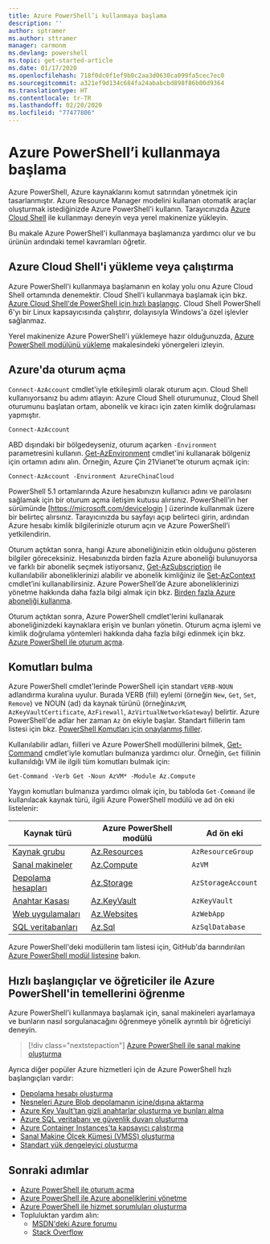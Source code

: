 ```yaml
---
title: Azure PowerShell’i kullanmaya başlama
description: ''
author: sptramer
ms.author: sttramer
manager: carmonm
ms.devlang: powershell
ms.topic: get-started-article
ms.date: 01/17/2020
ms.openlocfilehash: 718f0dc0f1ef9b0c2aa3d0630ca099fa5cec7ec0
ms.sourcegitcommit: a321ef9d134c684fa24ababcbd898f86b00d9364
ms.translationtype: HT
ms.contentlocale: tr-TR
ms.lasthandoff: 02/20/2020
ms.locfileid: "77477806"
---
```

# <a name="get-started-with-azure-powershell"></a>Azure PowerShell’i kullanmaya başlama

Azure PowerShell, Azure kaynaklarını komut satırından yönetmek için tasarlanmıştır. Azure Resource Manager modelini kullanan otomatik araçlar oluşturmak istediğinizde Azure PowerShell'i kullanın.
Tarayıcınızda [Azure Cloud Shell](/azure/cloud-shell/overview) ile kullanmayı deneyin veya yerel makinenize yükleyin.

Bu makale Azure PowerShell'i kullanmaya başlamanıza yardımcı olur ve bu ürünün ardındaki temel kavramları öğretir.

## <a name="install-or-run-in-azure-cloud-shell"></a>Azure Cloud Shell'i yükleme veya çalıştırma

Azure PowerShell'i kullanmaya başlamanın en kolay yolu onu Azure Cloud Shell ortamında denemektir.
Cloud Shell'i kullanmaya başlamak için bkz. [Azure Cloud Shell'de PowerShell için hızlı başlangıç](/azure/cloud-shell/quickstart-powershell).
Cloud Shell PowerShell 6'yı bir Linux kapsayıcısında çalıştırır, dolayısıyla Windows'a özel işlevler sağlanmaz.

Yerel makinenize Azure PowerShell'i yüklemeye hazır olduğunuzda, [Azure PowerShell modülünü yükleme](install-az-ps.md) makalesindeki yönergeleri izleyin.

## <a name="sign-in-to-azure"></a>Azure'da oturum açma

`Connect-AzAccount` cmdlet'iyle etkileşimli olarak oturum açın. Cloud Shell kullanıyorsanız bu adımı atlayın: Azure Cloud Shell oturumunuz, Cloud Shell oturumunu başlatan ortam, abonelik ve kiracı için zaten kimlik doğrulaması yapmıştır.

```azurepowershell-interactive
Connect-AzAccount
```

ABD dışındaki bir bölgedeyseniz, oturum açarken `-Environment` parametresini kullanın. [Get-AzEnvironment](/powershell/module/Az.Accounts/Get-AzEnvironment) cmdlet'ini kullanarak bölgeniz için ortamın adını alın. Örneğin, Azure Çin 21Vianet'te oturum açmak için:

```azurepowershell-interactive
Connect-AzAccount -Environment AzureChinaCloud
```

PowerShell 5.1 ortamlarında Azure hesabınızın kullanıcı adını ve parolasını sağlamak için bir oturum açma iletişim kutusu alırsınız. PowerShell’in her sürümünde [https://microsoft.com/devicelogin ] üzerinde kullanmak üzere bir belirteç alırsınız.
Tarayıcınızda bu sayfayı açıp belirteci girin, ardından Azure hesabı kimlik bilgilerinizle oturum açın ve Azure PowerShell’i yetkilendirin.

Oturum açtıktan sonra, hangi Azure aboneliğinizin etkin olduğunu gösteren bilgiler göreceksiniz. Hesabınızda birden fazla Azure aboneliği bulunuyorsa ve farklı bir abonelik seçmek istiyorsanız, [Get-AzSubscription](/powershell/module/az.accounts/get-azsubscription) ile kullanılabilir aboneliklerinizi alabilir ve abonelik kimliğiniz ile [Set-AzContext](/powershell/module/az.accounts/set-azcontext) cmdlet’ini kullanabilirsiniz.
Azure PowerShell’de Azure aboneliklerinizi yönetme hakkında daha fazla bilgi almak için bkz. [Birden fazla Azure aboneliği kullanma](manage-subscriptions-azureps.md).

Oturum açtıktan sonra, Azure PowerShell cmdlet'lerini kullanarak aboneliğinizdeki kaynaklara erişin ve bunları yönetin. Oturum açma işlemi ve kimlik doğrulama yöntemleri hakkında daha fazla bilgi edinmek için bkz. [Azure PowerShell ile oturum açma](authenticate-azureps.md).

## <a name="find-commands"></a>Komutları bulma

Azure PowerShell cmdlet'lerinde PowerShell için standart `VERB-NOUN` adlandırma kuralına uyulur. Burada VERB (fiil) eylemi (örneğin `New`, `Get`, `Set`, `Remove`) ve NOUN (ad) da kaynak türünü (örneğin`AzVM`, `AzKeyVaultCertificate`, `AzFirewall`, `AzVirtualNetworkGateway`) belirtir. Azure PowerShell'de adlar her zaman `Az` ön ekiyle başlar. Standart fiillerin tam listesi için bkz. [PowerShell Komutları için onaylanmış fiiller](/powershell/scripting/developer/cmdlet/approved-verbs-for-windows-powershell-commands).

Kullanılabilir adları, fiilleri ve Azure PowerShell modüllerini bilmek, [Get-Command](/powershell/module/microsoft.powershell.core/get-command) cmdlet'iyle komutları bulmanıza yardımcı olur. Örneğin, `Get` fiilinin kullanıldığı VM ile ilgili tüm komutları bulmak için:

```powershell-interactive
Get-Command -Verb Get -Noun AzVM* -Module Az.Compute
```

Yaygın komutları bulmanıza yardımcı olmak için, bu tabloda `Get-Command` ile kullanılacak kaynak türü, ilgili Azure PowerShell modülü ve ad ön eki listelenir:

| Kaynak türü | Azure PowerShell modülü | Ad ön eki |
|---------------|-------------------------|----------------|
| [Kaynak grubu](/azure/azure-resource-manager/resource-group-overview) | [Az.Resources](/powershell/module/az.resources#resources) | `AzResourceGroup` |
| [Sanal makineler](/azure/virtual-machines) | [Az.Compute](/powershell/module/az.compute#virtual_machines) | `AzVM` |
| [Depolama hesapları](/azure/storage/common/storage-introduction) | [Az.Storage](/powershell/module/az.storage/) | `AzStorageAccount` |
| [Anahtar Kasası](/azure/key-vault/key-vault-whatis) | [Az.KeyVault](/powershell/module/az.keyvault) | `AzKeyVault` |
| [Web uygulamaları](/azure/app-service) | [Az.Websites](/powershell/module/az.websites) | `AzWebApp` |
| [SQL veritabanları](/azure/sql-database) | [Az.Sql](/powershell/module/az.sql) | `AzSqlDatabase` |

Azure PowerShell'deki modüllerin tam listesi için, GitHub'da barındırılan [Azure PowerShell modül listesine](https://github.com/Azure/azure-powershell/blob/master/documentation/azure-powershell-modules.md) bakın.

## <a name="learn-azure-powershell-basics-with-quickstarts-and-tutorials"></a>Hızlı başlangıçlar ve öğreticiler ile Azure PowerShell'in temellerini öğrenme

Azure PowerShell'i kullanmaya başlamak için, sanal makineleri ayarlamaya ve bunların nasıl sorgulanacağını öğrenmeye yönelik ayrıntılı bir öğreticiyi deneyin.

> [!div class="nextstepaction"]
> [Azure PowerShell ile sanal makine oluşturma](azureps-vm-tutorial.yml)

Ayrıca diğer popüler Azure hizmetleri için de Azure PowerShell hızlı başlangıçları vardır:

* [Depolama hesabı oluşturma](/azure/storage/common/storage-quickstart-create-account?tabs=azure-powershell)
* [Nesneleri Azure Blob depolamanın içine/dışına aktarma](/azure/storage/blobs/storage-quickstart-blobs-powershell)
* [Azure Key Vault'tan gizli anahtarlar oluşturma ve bunları alma](/azure/key-vault/quick-create-powershell)
* [Azure SQL veritabanı ve güvenlik duvarı oluşturma](/azure/sql-database/scripts/sql-database-create-and-configure-database-powershell)
* [Azure Container Instances’ta kapsayıcı çalıştırma](/azure/container-instances/container-instances-quickstart-powershell)
* [Sanal Makine Ölçek Kümesi (VMSS) oluşturma](/azure/virtual-machine-scale-sets/quick-create-powershell)
* [Standart yük dengeleyici oluşturma](/azure/load-balancer/quickstart-create-standard-load-balancer-powershell)

## <a name="next-steps"></a>Sonraki adımlar

* [Azure PowerShell ile oturum açma](authenticate-azureps.md)
* [Azure PowerShell ile Azure aboneliklerini yönetme](manage-subscriptions-azureps.md)
* [Azure PowerShell ile hizmet sorumluları oluşturma](create-azure-service-principal-azureps.md)
* Topluluktan yardım alın:
  * [MSDN'deki Azure forumu](https://go.microsoft.com/fwlink/p/?LinkId=320212)
  * [Stack Overflow](https://go.microsoft.com/fwlink/?LinkId=320213)
